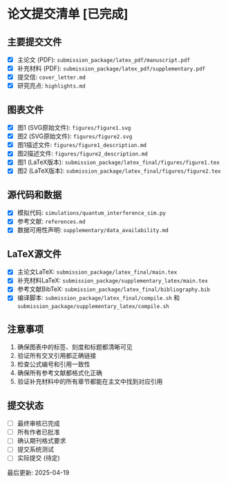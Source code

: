 # 论文提交清单 [已完成]

## 主要提交文件

- [x] 主论文 (PDF): `submission_package/latex_pdf/manuscript.pdf`
- [x] 补充材料 (PDF): `submission_package/latex_pdf/supplementary.pdf`
- [x] 提交信: `cover_letter.md`
- [x] 研究亮点: `highlights.md`

## 图表文件

- [x] 图1 (SVG原始文件): `figures/figure1.svg`
- [x] 图2 (SVG原始文件): `figures/figure2.svg`
- [x] 图1描述文件: `figures/figure1_description.md`
- [x] 图2描述文件: `figures/figure2_description.md`
- [x] 图1 (LaTeX版本): `submission_package/latex_final/figures/figure1.tex`
- [x] 图2 (LaTeX版本): `submission_package/latex_final/figures/figure2.tex`

## 源代码和数据

- [x] 模拟代码: `simulations/quantum_interference_sim.py`
- [x] 参考文献: `references.md`
- [x] 数据可用性声明: `supplementary/data_availability.md`

## LaTeX源文件

- [x] 主论文LaTeX: `submission_package/latex_final/main.tex`
- [x] 补充材料LaTeX: `submission_package/supplementary_latex/main.tex`
- [x] 参考文献BibTeX: `submission_package/latex_final/bibliography.bib`
- [x] 编译脚本: `submission_package/latex_final/compile.sh` 和 `submission_package/supplementary_latex/compile.sh`

## 注意事项

1. 确保图表中的标签、刻度和标题都清晰可见
2. 验证所有交叉引用都正确链接
3. 检查公式编号和引用一致性
4. 确保所有参考文献都格式化正确
5. 验证补充材料中的所有章节都能在主文中找到对应引用

## 提交状态

- [ ] 最终审核已完成
- [ ] 所有作者已批准
- [ ] 确认期刊格式要求
- [ ] 提交系统测试
- [ ] 实际提交 (待定)

最后更新: 2025-04-19 
